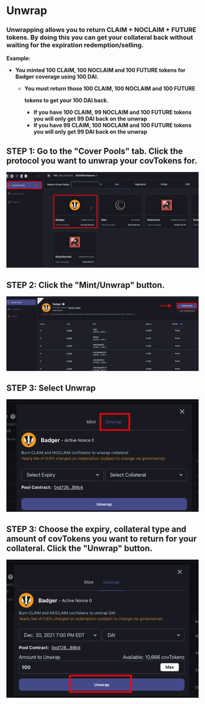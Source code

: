 # Unwrap

### Unwrapping allows you to return CLAIM + NOCLAIM + FUTURE tokens. By doing this you can get your collateral back without waiting for the expiration redemption/selling. 

**Example:** 

* **You minted 100 CLAIM, 100 NOCLAIM and 100 FUTURE tokens for Badger coverage using 100 DAI.** 
  * **You must return those 100 CLAIM, 100 NOCLAIM and 100 FUTURE**

     **tokens to get your 100 DAI back.**

    * **If you have 100 CLAIM, 99 NOCLAIM and 100 FUTURE tokens you will only get 99 DAI back on the unwrap**
    * **If you have 99 CLAIM, 100 NOCLAIM and 100 FUTURE tokens you will only get 99 DAI back on the unwrap**

## STEP 1: Go to the "Cover Pools" tab. Click the protocol you want to unwrap your covTokens for. 

![](../../.gitbook/assets/screen-shot-2021-05-03-at-7.26.42-pm.png)

## **STEP 2: Click the "Mint/Unwrap" button.** 

![](../../.gitbook/assets/screen-shot-2021-05-03-at-7.28.17-pm.png)

## STEP 3: Select Unwrap

![](../../.gitbook/assets/screen-shot-2021-05-03-at-7.29.32-pm.png)

## STEP 3: Choose the expiry, collateral type and amount of covTokens you want to return for your collateral. Click the "Unwrap" button. 

![Example 100 covTokens = 100 DAI returned](../../.gitbook/assets/screen-shot-2021-05-03-at-7.30.59-pm.png)



